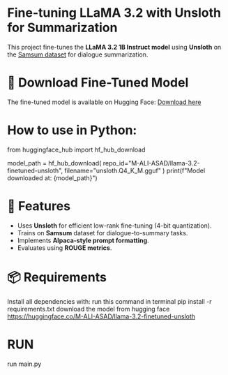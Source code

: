# Fine-tuning LLaMA 3.2 with Unsloth for Summarization

This project fine-tunes the **LLaMA 3.2 1B Instruct model** using **Unsloth** on the [Samsum dataset](https://huggingface.co/datasets/knkarthick/samsum) for dialogue summarization.
# 🔗 Download Fine-Tuned Model
The fine-tuned model is available on Hugging Face:
[Download here](https://huggingface.co/M-ALI-ASAD/llama-3.2-finetuned-unsloth)


# How to use in Python:

from huggingface_hub import hf_hub_download

model_path = hf_hub_download(
    repo_id="M-ALI-ASAD/llama-3.2-finetuned-unsloth",
    filename="unsloth.Q4_K_M.gguf"
)
print(f"Model downloaded at: {model_path}")



# 🚀 Features

- Uses **Unsloth** for efficient low-rank fine-tuning (4-bit quantization).
- Trains on **Samsum** dataset for dialogue-to-summary tasks.
- Implements **Alpaca-style prompt formatting**.
- Evaluates using **ROUGE metrics**.



# 📦 Requirements

Install all dependencies with:
run this command in terminal
pip install -r requirements.txt
download the model from hugging face https://huggingface.co/M-ALI-ASAD/llama-3.2-finetuned-unsloth


# RUN
run main.py


